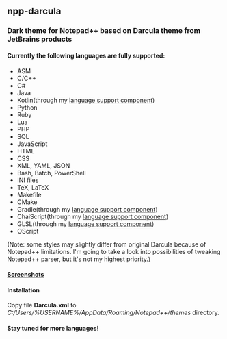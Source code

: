 ## npp-darcula

### Dark theme for Notepad++ based on Darcula theme from JetBrains products

#### Currently the following languages are fully supported:
* ASM
* C/C++
* C#
* Java
* Kotlin(through my [language support component](https://github.com/gogo2/npp-kotlin-gradle))
* Python
* Ruby
* Lua
* PHP
* SQL
* JavaScript
* HTML
* CSS
* XML, YAML, JSON
* Bash, Batch, PowerShell
* INI files
* TeX, LaTeX
* Makefile
* CMake 
* Gradle(through my [language support component](https://github.com/gogo2/npp-kotlin-gradle))
* ChaiScript(through my [language support component](https://github.com/ChaiScript/npp-chaiscript))
* GLSL(through my [language support component](https://github.com/gogo2/npp-glsl))
* OScript

(Note: some styles may slightly differ from original Darcula because of Notepad++ limitations.
I'm going to take a look into possibilities of tweaking Notepad++ parser, but it's not my highest priority.)

#### [Screenshots](https://github.com/gogo2/npp-darcula/tree/master/img) 

#### Installation
Copy file **Darcula.xml** to _C:/Users/%USERNAME%/AppData/Roaming/Notepad++/themes_ directory.

#### Stay tuned for more languages!







